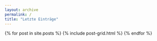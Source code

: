 ```yaml
---
layout: archive
permalink: /
title: "Letzte Einträge"
---
```


<div class="tiles">
{% for post in site.posts %}
	{% include post-grid.html %}
{% endfor %}
</div><!-- /.tiles -->
